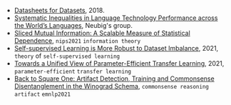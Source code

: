 
- [Datasheets for Datasets](https://arxiv.org/pdf/1803.09010.pdf), 2018.
- [Systematic Inequalities in Language Technology Performance across the World’s Languages](https://arxiv.org/pdf/2110.06733.pdf), Neubig's group.
- [Sliced Mutual Information: A Scalable Measure of Statistical Dependence](https://arxiv.org/abs/2110.05279), `nips2021` `information theory`
- [Self-supervised Learning is More Robust to Dataset Imbalance](https://arxiv.org/pdf/2110.05025.pdf), 2021, `theory` of `self-supervised learning`
- [Towards a Unified View of Parameter-Efficient Transfer Learning](https://arxiv.org/abs/2110.04366), 2021, `parameter-efficient` `transfer learning`
- [Back to Square One: Artifact Detection, Training and Commonsense Disentanglement in the Winograd Schema](https://arxiv.org/pdf/2104.08161.pdf), `commonsense reasoning` `artifact` `emnlp2021`
